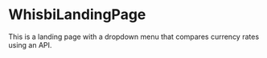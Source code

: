 # WhisbiLandingPage
This is a landing page with a dropdown menu that compares currency rates using an API. 
